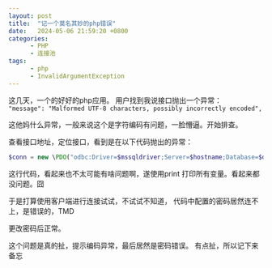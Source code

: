 ```yaml
---
layout: post
title:  "记一个莫名其妙的php错误"
date:   2024-05-06 21:59:20 +0800
categories:
      - PHP
      - 连接池
tags:
      - php
      - InvalidArgumentException
---
```


这几天，一个的好好的php应用。 用户找到我说接口抛出一个异常：`  "message": "Malformed UTF-8 characters, possibly incorrectly encoded",`

这他妈什么异常，一般来说这个是字符编码有问题，一脸懵逼。开始排查。

查看接口地址，定位接口，看到是在以下代码抛出的异常：

```php
$conn = new \PDO("odbc:Driver=$mssqldriver;Server=$hostname;Database=$dbname", $username, $password);
```

 这行代码，看起来也不太可能有啥问题啊，遂使用print 打印所有变量。看起来都没问题。囧

 于是打算使用客户端进行连接试试，不试试不知道， 代码中配置的密码居然连不上，是错误的，TMD

 更改密码后正常。

 这个问题是真的扯，提示编码异常，最后居然是密码错误。 有点扯，所以记下来备忘
